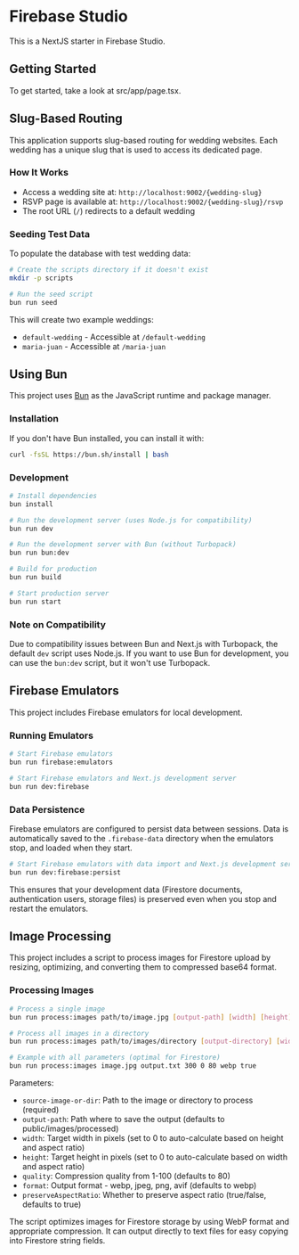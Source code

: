 # Firebase Studio

This is a NextJS starter in Firebase Studio.

## Getting Started

To get started, take a look at src/app/page.tsx.

## Slug-Based Routing

This application supports slug-based routing for wedding websites. Each wedding has a unique slug that is used to access its dedicated page.

### How It Works

- Access a wedding site at: `http://localhost:9002/{wedding-slug}`
- RSVP page is available at: `http://localhost:9002/{wedding-slug}/rsvp`
- The root URL (`/`) redirects to a default wedding

### Seeding Test Data

To populate the database with test wedding data:

```bash
# Create the scripts directory if it doesn't exist
mkdir -p scripts

# Run the seed script
bun run seed
```

This will create two example weddings:
- `default-wedding` - Accessible at `/default-wedding`
- `maria-juan` - Accessible at `/maria-juan`

## Using Bun

This project uses [Bun](https://bun.sh/) as the JavaScript runtime and package manager.

### Installation

If you don't have Bun installed, you can install it with:

```bash
curl -fsSL https://bun.sh/install | bash
```

### Development

```bash
# Install dependencies
bun install

# Run the development server (uses Node.js for compatibility)
bun run dev

# Run the development server with Bun (without Turbopack)
bun run bun:dev

# Build for production
bun run build

# Start production server
bun run start
```

### Note on Compatibility

Due to compatibility issues between Bun and Next.js with Turbopack, the default `dev` script uses Node.js. If you want to use Bun for development, you can use the `bun:dev` script, but it won't use Turbopack.

## Firebase Emulators

This project includes Firebase emulators for local development.

### Running Emulators

```bash
# Start Firebase emulators
bun run firebase:emulators

# Start Firebase emulators and Next.js development server
bun run dev:firebase
```

### Data Persistence

Firebase emulators are configured to persist data between sessions. Data is automatically saved to the `.firebase-data` directory when the emulators stop, and loaded when they start.

```bash
# Start Firebase emulators with data import and Next.js development server
bun run dev:firebase:persist
```

This ensures that your development data (Firestore documents, authentication users, storage files) is preserved even when you stop and restart the emulators.

## Image Processing

This project includes a script to process images for Firestore upload by resizing, optimizing, and converting them to compressed base64 format.

### Processing Images

```bash
# Process a single image
bun run process:images path/to/image.jpg [output-path] [width] [height] [quality] [format] [preserveAspectRatio]

# Process all images in a directory
bun run process:images path/to/images/directory [output-directory] [width] [height] [quality] [format] [preserveAspectRatio]

# Example with all parameters (optimal for Firestore)
bun run process:images image.jpg output.txt 300 0 80 webp true
```

Parameters:
- `source-image-or-dir`: Path to the image or directory to process (required)
- `output-path`: Path where to save the output (defaults to public/images/processed)
- `width`: Target width in pixels (set to 0 to auto-calculate based on height and aspect ratio)
- `height`: Target height in pixels (set to 0 to auto-calculate based on width and aspect ratio)
- `quality`: Compression quality from 1-100 (defaults to 80)
- `format`: Output format - webp, jpeg, png, avif (defaults to webp)
- `preserveAspectRatio`: Whether to preserve aspect ratio (true/false, defaults to true)

The script optimizes images for Firestore storage by using WebP format and appropriate compression. It can output directly to text files for easy copying into Firestore string fields.
